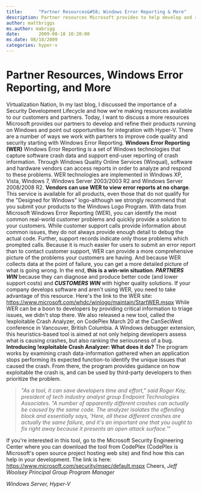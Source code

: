 ```yaml
---
title:      "Partner Resources&#58; Windows Error Reporting & More"
description: Partner resources Microsoft provides to help develop and refine their products running on Windows and integration with Hyper-V.
author: mattbriggs
ms.author: mabrigg
date:       2009-08-18 10:20:00
ms.date: 08/18/2009
categories: hyper-v
---
```

# Partner Resources, Windows Error Reporting, and More
Virtualization Nation, In my last blog, I discussed the importance of a Security Development Lifecycle and how we're making resources available to our customers and partners. Today, I want to discuss a more resources Microsoft provides our partners to develop and refine their products running on Windows and point out opportunities for integration with Hyper-V. There are a number of ways we work with partners to improve code quality and security starting with Windows Error Reporting. **Windows Error Reporting (WER)** Windows Error Reporting is a set of Windows technologies that capture software crash data and support end-user reporting of crash information. Through Windows Quality Online Services (Winqual), software and hardware vendors can access reports in order to analyze and respond to these problems. WER technologies are implemented in Windows XP, Vista, Windows 7, Windows Server 2003/2003 R2 and Windows Server 2008/2008 R2. **Vendors can use WER to view error reports at no charge**. This service is available for all products, even those that do not qualify for the "Designed for Windows" logo-although we strongly recommend that you submit your products to the Windows Logo Program. With data from Microsoft Windows Error Reporting (WER), you can identify the most common real-world customer problems and quickly provide a solution to your customers. While customer support calls provide information about common issues, they do not always provide enough detail to debug the actual code. Further, support records indicate only those problems which prompted calls. Because it is much easier for users to submit an error report than to contact customer support, WER can provide a more comprehensive picture of the problems your customers are having. And because WER collects data at the point of failure, you can get a more detailed picture of what is going wrong. In the end, **this is a win-win situation**. **_PARTNERS WIN_** because they can diagnose and produce better code (and lower support costs) and **_CUSTOMERS WIN_** with higher quality solutions. If your company develops software and aren't using WER, you need to take advantage of this resource. Here's the link to the WER site: <https://www.microsoft.com/whdc/winlogo/maintain/StartWER.mspx> While WER can be a boon to developers by providing critical information to triage issues, we didn't stop there. We also released a new tool, called the !exploitable Crash Analyzer, on CodePlex March 20 at the CanSecWest conference in Vancouver, British Columbia. A Windows debugger extension, this heuristics-based tool is aimed at not only helping developers assess what is causing crashes, but also ranking the seriousness of a bug. **Introducing !exploitable Crash Analyzer: What does it do?** The program works by examining crash data-information gathered when an application stops performing its expected function-to identify the unique issues that caused the crash. From there, the program provides guidance on how exploitable the crash is, and can be used by third-party developers to then prioritize the problem. 

> _"As a tool, it can save developers time and effort," said Roger Kay, president of tech industry analyst group Endpoint Technologies Associates. "A number of apparently different crashes can actually be caused by the same code. The analyzer isolates the offending block and essentially says, 'Here, all these different crashes are actually the same failure, and it's an important one that you ought to fix right away because it presents an open attack surface.'"_

If you're interested in this tool, go to the Microsoft Security Engineering Center where you can download the tool from CodePlex (CodePlex is Microsoft's open source project hosting web site) and find how this can help in your development. The link is here: <https://www.microsoft.com/security/msec/default.mspx> Cheers, _Jeff Woolsey_ _Principal Group Program Manager_

_Windows Server, Hyper-V_

